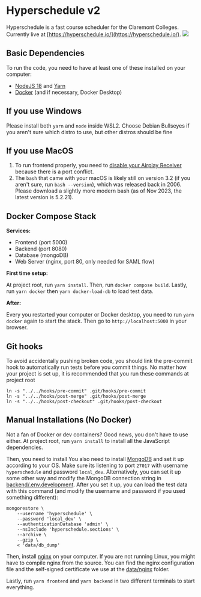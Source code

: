 # Hyperschedule v2

Hyperschedule is a fast course scheduler for the Claremont Colleges. Currently live at [https://hyperschedule.io/](https://hyperschedule.io/).
![](docs/demo.gif)

## Basic Dependencies

To run the code, you need to have at least one of these installed on your computer:

- [NodeJS 18](https://nodejs.org/en) and [Yarn](https://yarnpkg.com/getting-started/install)
- [Docker](https://docs.docker.com/get-docker/) (and if necessary, Docker Desktop)

## If you use Windows

Please install both `yarn` and `node` inside WSL2. Choose Debian Bullseyes if you aren't sure which distro to use, 
but other distros should be fine

## If you use MacOS

1. To run frontend properly, you need to [disable your Airplay Receiver](https://apple.stackexchange.com/a/431164) 
because there is a port conflict.
2. The `bash` that came with your macOS is likely still on version 3.2 (if you aren't sure, run `bash --version`), which
was released back in 2006. Please download a slightly more modern bash (as of Nov 2023, the latest version is 5.2.21).  

## Docker Compose Stack

**Services:**

- Frontend (port 5000)
- Backend (port 8080)
- Database (mongoDB)
- Web Server (nginx, port 80, only needed for SAML flow) 

**First time setup:**

At project root, run `yarn install`. Then, run `docker compose build`. Lastly, run `yarn docker` then `yarn docker-load-db` to load
test data. 

**After:**

Every you restarted your computer or Docker desktop, you need to run `yarn docker` again to start the stack.
Then go to `http://localhost:5000` in your browser. 

## Git hooks

To avoid accidentally pushing broken code, you should link the pre-commit hook
to automatically run tests before you commit things. No matter how your project
is set up, it is recommended that you run these commands at project root

```shell
ln -s "../../hooks/pre-commit" .git/hooks/pre-commit
ln -s "../../hooks/post-merge" .git/hooks/post-merge
ln -s "../../hooks/post-checkout" .git/hooks/post-checkout
```

## Manual Installations (No Docker)

Not a fan of Docker or dev containers? Good news, you don't have to use either. At project root, run `yarn install` to
install all the JavaScript dependencies.

Then, you need to install You also need to
install [MongoDB](https://www.mongodb.com/docs/manual/installation/) and set it up according to your OS. Make sure its
listening to port `27017` with username `hyperschedule` and password `local_dev`. Alternatively, you can set it up some
other way and modify the MongoDB connection string in [backend/.env.development](./backend/.env.development). After you
set it up, you can load the test data with this command (and modify the username and password if you used something
different):

``` 
mongorestore \
    --username 'hyperschedule' \
    --password 'local_dev' \
    --authenticationDatabase 'admin' \
    --nsInclude 'hyperschedule.sections' \
    --archive \
    --gzip \
    < 'data/db_dump'
```

Then, install [nginx](https://nginx.org/en/docs/njs/install.html) on your computer.
If you are not running Linux, you might have to compile nginx from the source. You can find
the nginx configuration file and the self-signed certificate we use at the [data/nginx](./data/nginx)
folder.

Lastly, run `yarn frontend` and `yarn backend` in two different terminals to start everything. 
